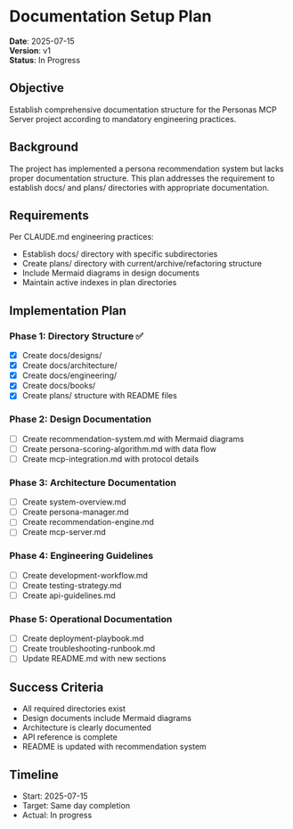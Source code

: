 # Documentation Setup Plan

**Date**: 2025-07-15  
**Version**: v1  
**Status**: In Progress  

## Objective

Establish comprehensive documentation structure for the Personas MCP Server project according to mandatory engineering practices.

## Background

The project has implemented a persona recommendation system but lacks proper documentation structure. This plan addresses the requirement to establish docs/ and plans/ directories with appropriate documentation.

## Requirements

Per CLAUDE.md engineering practices:
- Establish docs/ directory with specific subdirectories
- Create plans/ directory with current/archive/refactoring structure
- Include Mermaid diagrams in design documents
- Maintain active indexes in plan directories

## Implementation Plan

### Phase 1: Directory Structure ✅
- [x] Create docs/designs/
- [x] Create docs/architecture/
- [x] Create docs/engineering/
- [x] Create docs/books/
- [x] Create plans/ structure with README files

### Phase 2: Design Documentation
- [ ] Create recommendation-system.md with Mermaid diagrams
- [ ] Create persona-scoring-algorithm.md with data flow
- [ ] Create mcp-integration.md with protocol details

### Phase 3: Architecture Documentation
- [ ] Create system-overview.md
- [ ] Create persona-manager.md
- [ ] Create recommendation-engine.md
- [ ] Create mcp-server.md

### Phase 4: Engineering Guidelines
- [ ] Create development-workflow.md
- [ ] Create testing-strategy.md
- [ ] Create api-guidelines.md

### Phase 5: Operational Documentation
- [ ] Create deployment-playbook.md
- [ ] Create troubleshooting-runbook.md
- [ ] Update README.md with new sections

## Success Criteria

- All required directories exist
- Design documents include Mermaid diagrams
- Architecture is clearly documented
- API reference is complete
- README is updated with recommendation system

## Timeline

- Start: 2025-07-15
- Target: Same day completion
- Actual: In progress